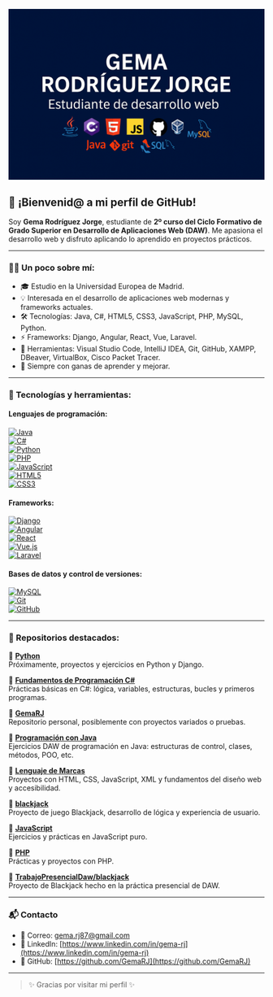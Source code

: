 <p align="center">
  <img src="https://github.com/GemaRJ/GemaRJ/blob/main/banner-gema.png?raw=true" alt="Estándarte de Gema Rodríguez Jorge">
</p>

## 🚀 ¡Bienvenid@ a mi perfil de GitHub!

Soy **Gema Rodríguez Jorge**, estudiante de **2º curso del Ciclo Formativo de Grado Superior en Desarrollo de Aplicaciones Web (DAW)**. Me apasiona el desarrollo web y disfruto aplicando lo aprendido en proyectos prácticos.

---

### 👩‍💻 Un poco sobre mí:

- 🎓 Estudio en la Universidad Europea de Madrid.  
- 💡 Interesada en el desarrollo de aplicaciones web modernas y frameworks actuales.  
- 🛠️ Tecnologías: Java, C#, HTML5, CSS3, JavaScript, PHP, MySQL, Python.  
- ⚡ Frameworks: Django, Angular, React, Vue, Laravel.  
- 🧰 Herramientas: Visual Studio Code, IntelliJ IDEA, Git, GitHub, XAMPP, DBeaver, VirtualBox, Cisco Packet Tracer.  
- 🌱 Siempre con ganas de aprender y mejorar.

---

### 🔧 Tecnologías y herramientas:

#### Lenguajes de programación:
[![Java](https://img.shields.io/badge/Java-ED8B00?logo=java&logoColor=white)](https://www.java.com/)  
[![C#](https://img.shields.io/badge/C%23-239120?logo=csharp&logoColor=white)](https://learn.microsoft.com/dotnet/csharp/)  
[![Python](https://img.shields.io/badge/Python-3776AB?logo=python&logoColor=white)](https://www.python.org/)  
[![PHP](https://img.shields.io/badge/PHP-777BB4?logo=php&logoColor=white)](https://www.php.net/)  
[![JavaScript](https://img.shields.io/badge/JavaScript-F7DF1E?logo=javascript&logoColor=black)](https://developer.mozilla.org/es/docs/Web/JavaScript)  
[![HTML5](https://img.shields.io/badge/HTML5-E34F26?logo=html5&logoColor=white)](https://developer.mozilla.org/es/docs/Web/HTML)  
[![CSS3](https://img.shields.io/badge/CSS3-1572B6?logo=css3&logoColor=white)](https://developer.mozilla.org/es/docs/Web/CSS)  

#### Frameworks:
[![Django](https://img.shields.io/badge/Django-092E20?logo=django&logoColor=white)](https://www.djangoproject.com/)  
[![Angular](https://img.shields.io/badge/Angular-DD0031?logo=angular&logoColor=white)](https://angular.io/)  
[![React](https://img.shields.io/badge/React-61DAFB?logo=react&logoColor=black)](https://reactjs.org/)  
[![Vue.js](https://img.shields.io/badge/Vue.js-4FC08D?logo=vue.js&logoColor=white)](https://vuejs.org/)  
[![Laravel](https://img.shields.io/badge/Laravel-FF2D20?logo=laravel&logoColor=white)](https://laravel.com/)  

#### Bases de datos y control de versiones:
[![MySQL](https://img.shields.io/badge/MySQL-4479A1?logo=mysql&logoColor=white)](https://www.mysql.com/)  
[![Git](https://img.shields.io/badge/Git-F05032?logo=git&logoColor=white)](https://git-scm.com/)  
[![GitHub](https://img.shields.io/badge/GitHub-181717?logo=github&logoColor=white)](https://github.com/)

---

### 📂 Repositorios destacados:

🔹 **[Python](https://github.com/GemaRJ/Python)**  
Próximamente, proyectos y ejercicios en Python y Django.

🔹 **[Fundamentos de Programación C#](https://github.com/GemaRJ/Fundamentos-de-Programacion-Csharp)**  
Prácticas básicas en C#: lógica, variables, estructuras, bucles y primeros programas.

🔹 **[GemaRJ](https://github.com/GemaRJ/GemaRJ)**  
Repositorio personal, posiblemente con proyectos variados o pruebas.

🔹 **[Programación con Java](https://github.com/GemaRJ/Programacion-con-Java)**  
Ejercicios DAW de programación en Java: estructuras de control, clases, métodos, POO, etc.

🔹 **[Lenguaje de Marcas](https://github.com/GemaRJ/Lenguaje-de-marcas)**  
Proyectos con HTML, CSS, JavaScript, XML y fundamentos del diseño web y accesibilidad.

🔹 **[blackjack](https://github.com/GemaRJ/blackjack)**  
Proyecto de juego Blackjack, desarrollo de lógica y experiencia de usuario.

🔹 **[JavaScript](https://github.com/GemaRJ/JavaScript)**  
Ejercicios y prácticas en JavaScript puro.

🔹 **[PHP](https://github.com/GemaRJ/PHP)**  
Prácticas y proyectos con PHP.

🔹 **[TrabajoPresencialDaw/blackjack](https://github.com/TrabajoPresencialDaw/blackjack)**  
Proyecto de Blackjack hecho en la práctica presencial de DAW.

---

### 📬 Contacto

- 📧 Correo: [gema.rj87@gmail.com](mailto:gema.rj87@gmail.com)  
- 💼 LinkedIn: [https://www.linkedin.com/in/gema-rj](https://www.linkedin.com/in/gema-rj)  
- 🐙 GitHub: [https://github.com/GemaRJ](https://github.com/GemaRJ)

---

> ✨ Gracias por visitar mi perfil ✨  
